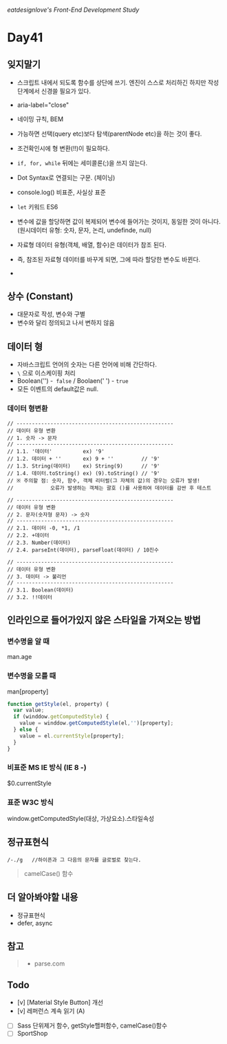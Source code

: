 ###### eatdesignlove's Front-End Development Study

# Day41


## 잊지말기

- 스크립트 내에서 되도록 함수를 상단에 쓰기. 엔진이 스스로 처리하긴 하지만 작성단계에서 신경쓸 필요가 있다.
- aria-label="close"
- 네이밍 규칙, BEM
- 가능하면 선택(query etc)보다 탐색(parentNode etc)을 하는 것이 좋다.
- 조건확인시에 형 변환(!!)이 필요하다.
- `if, for, while` 뒤에는 세미콜론(;)을 쓰지 않는다.
- Dot Syntax로 연결되는 구문. (체이닝)
- console.log() 비표준, 사실상 표준
- `let` 키워드 ES6

- 변수에 값을 할당하면 값이 복제되어 변수에 들어가는 것이지, 동일한 것이 아니다. (원시데이터 유형: 숫자, 문자, 논리, undefinde, null)
- 자료형 데이터 유형(객체, 배열, 함수)은 데이터가 참조 된다.
- 즉, 참조된 자료형 데이터를 바꾸게 되면, 그에 따라 할당한 변수도 바뀐다.
- 

## 상수 (Constant)

- 대문자로 작성, 변수와 구별
- 변수와 달리 정의되고 나서 변하지 않음

## 데이터 형

- 자바스크립트 언어의 숫자는 다른 언어에 비해 간단하다.
- `\` 으로 이스케이핑 처리
- Boolean('') -` false` / Boolaen(' ') - `true`
- 모든 이벤트의 default값은 null.


### 데이터 형변환
```
// ---------------------------------------------------
// 데이터 유형 변환
// 1. 숫자 -> 문자
// ---------------------------------------------------
// 1.1. '데이터'          ex) '9'
// 1.2. 데이터 + ''       ex) 9 + ''         // '9'
// 1.3. String(데이터)    ex) String(9)      // '9'
// 1.4. 데이터.toString() ex) (9).toString() // '9'
// ※ 주의할 점: 숫자, 함수, 객체 리터럴(그 자체의 값)의 경우는 오류가 발생!
//            오류가 발생하는 객체는 괄호 ()를 사용하여 데이터를 감싼 후 테스트

// ---------------------------------------------------
// 데이터 유형 변환
// 2. 문자(숫자형 문자) -> 숫자
// ---------------------------------------------------
// 2.1. 데이터 -0, *1, /1
// 2.2. +데이터
// 2.3. Number(데이터)
// 2.4. parseInt(데이터), parseFloat(데이터) / 10진수

// ---------------------------------------------------
// 데이터 유형 변환
// 3. 데이터 -> 불리언
// ---------------------------------------------------
// 3.1. Boolean(데이터)
// 3.2. !!데이터
```

## 인라인으로 들어가있지 않은 스타일을 가져오는 방법

### 변수명을 알 때
man.age

### 변수명을 모를 때
man[property]


```javascript
function getStyle(el, property) {
  var value;
  if (winddow.getComputedStyle) {
    value = winddow.getComputedStyle(el,'')[property];
  } else {
    value = el.currentStyle[property];
  }
}

```

### 비표준 MS IE 방식 (IE 8 -)
$0.currentStyle

### 표준 W3C 방식
window.getComputedStyle(대상, 가상요소).스타일속성


## 정규표현식

```
/-./g   //하이픈과 그 다음의 문자를 글로벌로 찾는다.
```

> camelCase() 함수

## 더 알아봐야할 내용
- 정규표현식
- defer, async

## 참고
>- parse.com

## Todo
- [v] [Material Style Button] 개선
- [v] 레퍼런스 계속 읽기 (A)
- [ ] Sass 단위제거 함수, getStyle핼퍼함수, camelCase()함수
- [ ] SportShop 
